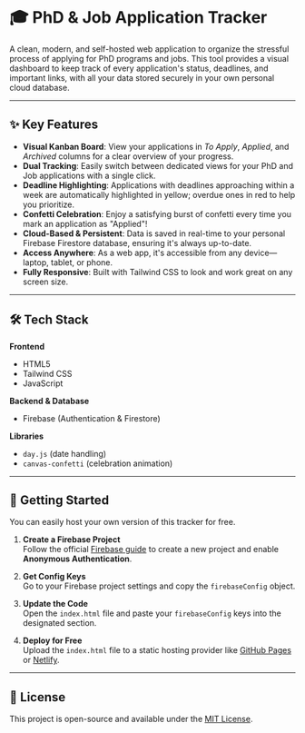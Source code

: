 # 🎓 PhD & Job Application Tracker

A clean, modern, and self-hosted web application to organize the stressful process of applying for PhD programs and jobs. This tool provides a visual dashboard to keep track of every application's status, deadlines, and important links, with all your data stored securely in your own personal cloud database.

---

## ✨ Key Features

- **Visual Kanban Board**: View your applications in *To Apply*, *Applied*, and *Archived* columns for a clear overview of your progress.  
- **Dual Tracking**: Easily switch between dedicated views for your PhD and Job applications with a single click.  
- **Deadline Highlighting**: Applications with deadlines approaching within a week are automatically highlighted in yellow; overdue ones in red to help you prioritize.  
- **Confetti Celebration**: Enjoy a satisfying burst of confetti every time you mark an application as "Applied"!  
- **Cloud-Based & Persistent**: Data is saved in real-time to your personal Firebase Firestore database, ensuring it's always up-to-date.  
- **Access Anywhere**: As a web app, it's accessible from any device—laptop, tablet, or phone.  
- **Fully Responsive**: Built with Tailwind CSS to look and work great on any screen size.

---

## 🛠️ Tech Stack

**Frontend**  
- HTML5  
- Tailwind CSS  
- JavaScript  

**Backend & Database**  
- Firebase (Authentication & Firestore)

**Libraries**  
- `day.js` (date handling)  
- `canvas-confetti` (celebration animation)

---

## 🚀 Getting Started

You can easily host your own version of this tracker for free.

1. **Create a Firebase Project**  
   Follow the official [Firebase guide](https://firebase.google.com/docs/web/setup) to create a new project and enable **Anonymous Authentication**.

2. **Get Config Keys**  
   Go to your Firebase project settings and copy the `firebaseConfig` object.

3. **Update the Code**  
   Open the `index.html` file and paste your `firebaseConfig` keys into the designated section.

4. **Deploy for Free**  
   Upload the `index.html` file to a static hosting provider like [GitHub Pages](https://pages.github.com/) or [Netlify](https://www.netlify.com/).

---

## 📄 License

This project is open-source and available under the [MIT License](LICENSE).
